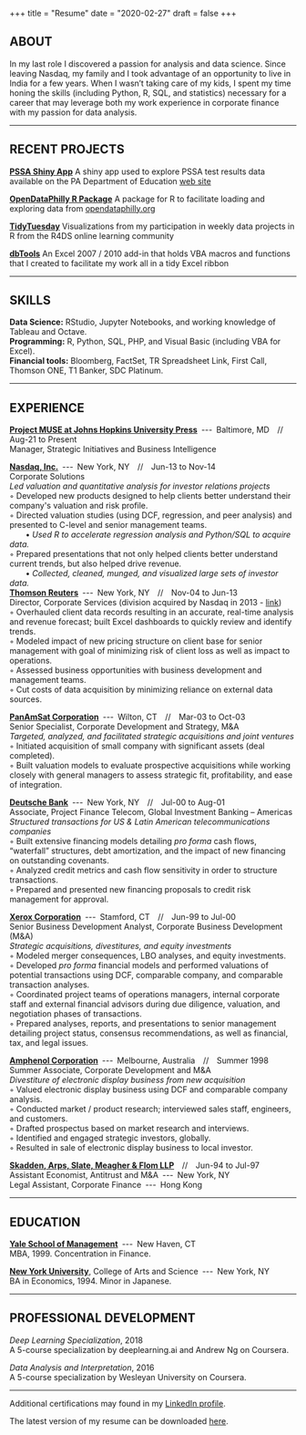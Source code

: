 +++
title = "Resume"
date = "2020-02-27"
draft = false
+++

## ABOUT

In my last role I discovered a passion for analysis and data science. Since leaving Nasdaq, my family and I took advantage of an opportunity to live in India for a few years.  When I wasn’t taking care of my kids, I spent my time honing the skills (including Python, R, SQL, and statistics) necessary for a career that may leverage both my work experience in corporate finance with my passion for data analysis. 

------

## RECENT PROJECTS

[**PSSA Shiny App**](https://davebloom11.shinyapps.io/pssa_shiny_app/) A shiny app used to explore PSSA test results data available on the PA Department of Education [web site](https://www.education.pa.gov/K-12/Assessment%20and%20Accountability/PSSA/Pages/default.aspx)

[**OpenDataPhilly R Package**](https://opendataphilly.netlify.com/) A package for R to facilitate loading and exploring data from [opendataphilly.org](https://opendataphilly.org)

[**TidyTuesday**](https://gitlab.com/db369/tidytuesday) Visualizations from my participation in weekly data projects in R from the R4DS online learning community

[**dbTools**](https://gitlab.com/db369/dbtools) An Excel 2007 / 2010 add-in that holds VBA macros and functions that I created to facilitate my work all in a tidy Excel ribbon

------

## SKILLS
**Data Science:** RStudio, Jupyter Notebooks, and working knowledge of Tableau and Octave.  
**Programming:** R, Python, SQL, PHP, and Visual Basic (including VBA for Excel).  
**Financial tools:** Bloomberg, FactSet, TR Spreadsheet Link, First Call, Thomson ONE, T1 Banker, SDC Platinum.

------

## EXPERIENCE
[**Project MUSE at Johns Hopkins University Press**](https://muse.jhu.edu)&ensp;---&ensp;Baltimore, MD&emsp;//&emsp;Aug-21 to Present  
Manager, Strategic Initiatives and Business Intelligence

[**Nasdaq, Inc.**](http://www.nasdaq.com)&ensp;---&ensp;New York, NY&emsp;//&emsp;Jun-13 to Nov-14  
Corporate Solutions  
*Led valuation and quantitative analysis for investor relations projects*  
◦ Developed new products designed to help clients better understand their company's valuation and risk profile.  
◦ Directed valuation studies (using DCF, regression, and peer analysis) and presented to C-level and senior management teams.  
&emsp;&emsp;• *Used R to accelerate regression analysis and Python/SQL to acquire data.*  
◦ Prepared presentations that not only helped clients better understand current trends, but also helped drive revenue.  
&emsp;&emsp;• *Collected, cleaned, munged, and visualized large sets of investor data.*  
[**Thomson Reuters**](https://www.thomsonreuters.com)&ensp;---&ensp;New York, NY&emsp;//&emsp;Nov-04 to Jun-13  
Director, Corporate Services (division acquired by Nasdaq in 2013 - [link](http://ir.nasdaq.com/news-releases/news-release-details/nasdaq-omx-completes-acquisition-thomson-reuters-investor))  
◦ Overhauled client data records resulting in an accurate, real-time analysis and revenue forecast; built Excel dashboards to quickly review and identify trends.  
◦ Modeled impact of new pricing structure on client base for senior management with goal of minimizing risk of client loss as well as impact to operations.  
◦ Assessed business opportunities with business development and management teams.  
◦ Cut costs of data acquisition by minimizing reliance on external data sources.  


[**PanAmSat Corporation**](http://www.intelsat.com/announcement/2006-intelsat-acquires-panamsat/)&ensp;---&ensp;Wilton, CT&emsp;//&emsp;Mar-03 to Oct-03  
Senior Specialist, Corporate Development and Strategy, M&A  
*Targeted, analyzed, and facilitated strategic acquisitions and joint ventures*  
◦ Initiated acquisition of small company with significant assets (deal completed).  
◦ Built valuation models to evaluate prospective acquisitions while working closely with general managers to assess strategic fit, profitability, and ease of integration.  

[**Deutsche Bank**](https://www.db.com/)&ensp;---&ensp;New York, NY&emsp;//&emsp;Jul-00 to Aug-01  
Associate, Project Finance Telecom, Global Investment Banking – Americas  
*Structured transactions for US & Latin American telecommunications companies*  
◦ Built extensive financing models detailing *pro forma* cash flows, “waterfall” structures, debt amortization, and the impact of new financing on outstanding covenants.  
◦ Analyzed credit metrics and cash flow sensitivity in order to structure transactions.  
◦ Prepared and presented new financing proposals to credit risk management for approval.  

[**Xerox Corporation**](https://www.xerox.com)&ensp;---&ensp;Stamford, CT&emsp;//&emsp;Jun-99 to Jul-00  
Senior Business Development Analyst, Corporate Business Development (M&A)  	 
*Strategic acquisitions, divestitures, and equity investments*  
◦ Modeled merger consequences, LBO analyses, and equity investments.  
◦ Developed *pro forma* financial models and performed valuations of potential transactions using DCF, comparable company, and comparable transaction analyses.  
◦ Coordinated project teams of operations managers, internal corporate staff and external financial advisors during due diligence, valuation, and negotiation phases of transactions.  
◦ Prepared analyses, reports, and presentations to senior management detailing project status, consensus recommendations, as well as financial, tax, and legal issues.  

[**Amphenol Corporation**](https://www.amphenol.com)&ensp;---&ensp;Melbourne, Australia&emsp;//&emsp;Summer 1998  
Summer Associate, Corporate Development and M&A  
*Divestiture of electronic display business from new acquisition*  
◦ Valued electronic display business using DCF and comparable company analysis.  
◦ Conducted market / product research; interviewed sales staff, engineers, and customers.  
◦ Drafted prospectus based on market research and interviews.  
◦ Identified and engaged strategic investors, globally.  
◦ Resulted in sale of electronic display business to local investor.  

[**Skadden, Arps, Slate, Meagher & Flom LLP**](https://www.skadden.com)&emsp;//&emsp;Jun-94 to Jul-97  
Assistant Economist, Antitrust and M&A&ensp;---&ensp;New York, NY  
Legal Assistant, Corporate Finance&ensp;---&ensp;Hong Kong  

------

## EDUCATION														
[**Yale School of Management**](https://som.yale.edu)&ensp;---&ensp;New Haven, CT  
MBA, 1999. Concentration in Finance.  

[**New York University**](http://www.nyu.edu), College of Arts and Science&ensp;---&ensp;New York, NY  
BA in Economics, 1994. Minor in Japanese.  

------

## PROFESSIONAL DEVELOPMENT
*Deep Learning Specialization*, 2018  
A 5-course specialization by deeplearning.ai and Andrew Ng on Coursera.  

*Data Analysis and Interpretation*, 2016  
A 5-course specialization by Wesleyan University on Coursera.  

------

Additional certifications may found in my [LinkedIn profile](https://www.linkedin.com/in/davidabloom/).

The latest version of my resume can be downloaded [here](https://github.com/db369/blog/raw/master/static/Resume%20of%20David%20A%20Bloom.pdf).
